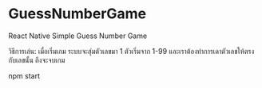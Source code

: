 # GuessNumberGame

React Native Simple Guess Number Game

วิธีการเล่น:
เมื่อเริ่มเกม ระบบจะสุ่มตัวเลขมา 1 ตัวเริ่มจาก 1-99 และเราต้องทำการเดาตัวเลขให้ตรงกับเลขนั้น ถึงจะจบเกม

npm start
